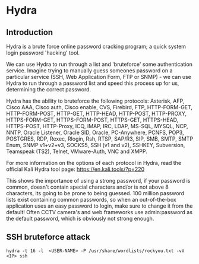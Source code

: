 # Hydra

## Introduction

Hydra is a brute force online password cracking program; a quick system login password 'hacking' tool.

We can use Hydra to run through a list and 'bruteforce' some authentication service. Imagine trying to manually guess someones password on a particular service (SSH, Web Application Form, FTP or SNMP) - we can use Hydra to run through a password list and speed this process up for us, determining the correct password.

Hydra has the ability to bruteforce the following protocols: Asterisk, AFP, Cisco AAA, Cisco auth, Cisco enable, CVS, Firebird, FTP,  HTTP-FORM-GET, HTTP-FORM-POST, HTTP-GET, HTTP-HEAD, HTTP-POST, HTTP-PROXY, HTTPS-FORM-GET, HTTPS-FORM-POST, HTTPS-GET, HTTPS-HEAD, HTTPS-POST, HTTP-Proxy, ICQ, IMAP, IRC, LDAP, MS-SQL, MYSQL, NCP, NNTP, Oracle Listener, Oracle SID, Oracle, PC-Anywhere, PCNFS, POP3, POSTGRES, RDP, Rexec, Rlogin, Rsh, RTSP, SAP/R3, SIP, SMB, SMTP, SMTP Enum, SNMP v1+v2+v3, SOCKS5, SSH (v1 and v2), SSHKEY, Subversion, Teamspeak (TS2), Telnet, VMware-Auth, VNC and XMPP.

For more information on the options of each protocol in Hydra, read the official Kali Hydra tool page: https://en.kali.tools/?p=220

This shows the importance of using a strong password, if your password is common, doesn't contain special characters and/or is not above 8 characters, its going to be prone to being guessed. 100 million password lists exist containing common passwords, so when an out-of-the-box application uses an easy password to login, make sure to change it from the default! Often CCTV camera's and web frameworks use admin:password as the default password, which is obviously not strong enough.

## SSH bruteforce attack

```commandline
hydra -t 16 -l  <USER-NAME> -P /usr/share/wordlists/rockyou.txt -vV <IP> ssh
```

